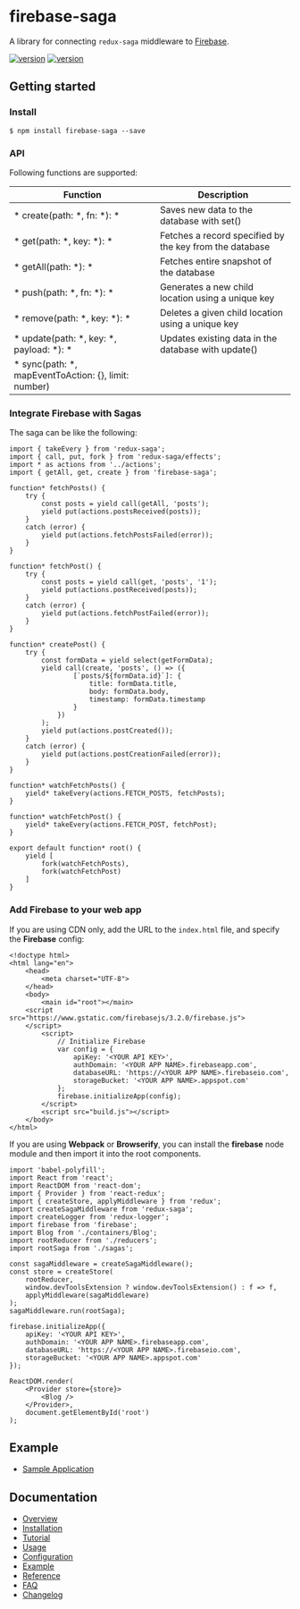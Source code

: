 # firebase-saga

A library for connecting `redux-saga` middleware to <a href="https://firebase.google.com/">Firebase</a>.

[![version](https://img.shields.io/npm/v/firebase-saga.svg?style=flat-square)](https://www.npmjs.com/package/firebase-saga)
[![version](https://img.shields.io/npm/dt/firebase-saga.svg?style=flat-square)](https://www.npmjs.com/package/firebase-saga)

## Getting started

### Install

```
$ npm install firebase-saga --save
```

### API

Following functions are supported:

| Function                                             | Description                                             |
|------------------------------------------------------|---------------------------------------------------------|
| * create(path: *, fn: *): *                          | Saves new data to the database with set()               |
| * get(path: *, key: *): *                            | Fetches a record specified by the key from the database |
| * getAll(path: *): *                                 | Fetches entire snapshot of the database                 |
| * push(path: *, fn: *): *                            | Generates a new child location using a unique key       |
| * remove(path: *, key: *): *                         | Deletes a given child location using a unique key       |
| * update(path: *, key: *, payload: *): *             | Updates existing data in the database with update()     |
| * sync(path: *, mapEventToAction: {}, limit: number) |                                                         |

### Integrate Firebase with Sagas

The saga can be like the following:

```
import { takeEvery } from 'redux-saga';
import { call, put, fork } from 'redux-saga/effects';
import * as actions from '../actions';
import { getAll, get, create } from 'firebase-saga';

function* fetchPosts() {
    try {
        const posts = yield call(getAll, 'posts');
        yield put(actions.postsReceived(posts));
    }
    catch (error) {
        yield put(actions.fetchPostsFailed(error));
    }
}

function* fetchPost() {
    try {
        const posts = yield call(get, 'posts', '1');
        yield put(actions.postReceived(posts));
    }
    catch (error) {
        yield put(actions.fetchPostFailed(error));
    }
}

function* createPost() {
    try {
        const formData = yield select(getFormData);
        yield call(create, 'posts', () => ({
                [`posts/${formData.id}`]: {
                    title: formData.title,
                    body: formData.body,
                    timestamp: formData.timestamp
                }
            })
        );
        yield put(actions.postCreated());
    }
    catch (error) {
        yield put(actions.postCreationFailed(error));
    }
}

function* watchFetchPosts() {
    yield* takeEvery(actions.FETCH_POSTS, fetchPosts);
}

function* watchFetchPost() {
    yield* takeEvery(actions.FETCH_POST, fetchPost);
}

export default function* root() {
    yield [
        fork(watchFetchPosts),
        fork(watchFetchPost)
    ]
}
```

### Add Firebase to your web app

If you are using CDN only, add the URL to the `index.html` file, and specify the **Firebase** config:

```
<!doctype html>
<html lang="en">
	<head>
		<meta charset="UTF-8">
	</head>
	<body>
		<main id="root"></main>
    <script src="https://www.gstatic.com/firebasejs/3.2.0/firebase.js">
    </script>
		<script>
			// Initialize Firebase
			var config = {
				apiKey: '<YOUR API KEY>',
				authDomain: '<YOUR APP NAME>.firebaseapp.com',
				databaseURL: 'https://<YOUR APP NAME>.firebaseio.com',
				storageBucket: '<YOUR APP NAME>.appspot.com'
			};
			firebase.initializeApp(config);
		</script>
		<script src="build.js"></script>
	</body>
</html>
```

If you are using **Webpack** or **Browserify**, you can install the **firebase** node module and then import it into the root components. 

```
import 'babel-polyfill';
import React from 'react';
import ReactDOM from 'react-dom';
import { Provider } from 'react-redux';
import { createStore, applyMiddleware } from 'redux';
import createSagaMiddleware from 'redux-saga';
import createLogger from 'redux-logger';
import firebase from 'firebase';
import Blog from './containers/Blog';
import rootReducer from './reducers';
import rootSaga from './sagas';

const sagaMiddleware = createSagaMiddleware();
const store = createStore(
    rootReducer,
    window.devToolsExtension ? window.devToolsExtension() : f => f,
    applyMiddleware(sagaMiddleware)
);
sagaMiddleware.run(rootSaga);

firebase.initializeApp({
    apiKey: '<YOUR API KEY>',
    authDomain: '<YOUR APP NAME>.firebaseapp.com',
    databaseURL: 'https://<YOUR APP NAME>.firebaseio.com',
    storageBucket: '<YOUR APP NAME>.appspot.com'
});

ReactDOM.render(
    <Provider store={store}>
        <Blog />
    </Provider>,
    document.getElementById('root')
);
```

## Example

* [Sample Application](https://github.com/szaranger/firebase-saga/tree/master/examples/blog)

## Documentation

* [Overview](http://szaranger.github.io/firebase-saga/docs/manual/overview.html)
* [Installation](http://szaranger.github.io/firebase-saga/docs/manual/installation.html)
* [Tutorial](http://szaranger.github.io/firebase-saga/docs/manual/tutorial.html)
* [Usage](http://szaranger.github.io/firebase-saga/docs/manual/usage.html)
* [Configuration](http://szaranger.github.io/firebase-saga/docs/manual/configuration.html)
* [Example](http://szaranger.github.io/firebase-saga/docs/manual/example.html)
* [Reference](http://szaranger.github.io/firebase-saga/docs/identifiers.html)
* [FAQ](http://szaranger.github.io/firebase-saga/docs/manual/faq.html)
* [Changelog](http://szaranger.github.io/firebase-saga/docs/manual/changelog.html)
